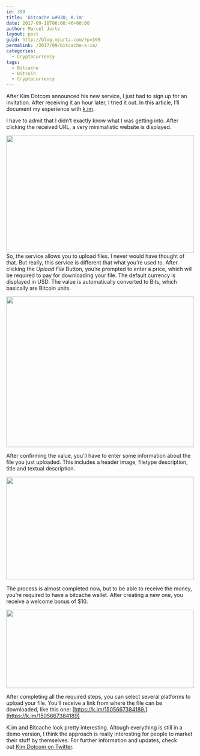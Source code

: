 ```yaml
---
id: 399
title: 'Bitcache &#038; K.im'
date: 2017-09-18T06:00:46+00:00
author: Marcel Jurtz
layout: post
guid: http://blog.mjurtz.com/?p=399
permalink: /2017/09/bitcache-k-im/
categories:
  - Cryptocurrency
tags:
  - Bitcache
  - Bitcoin
  - Cryptocurrency
---
```

After Kim Dotcom announced his new service, I just had to sign up for an invitation. After receiving it an hour later, I tried it out. In this article, I&#8217;ll document my experience with [k.im](https://k.im/).

I have to admit that I didn&#8217;t exactly know what I was getting into. After clicking the received URL, a very minimalistic website is displayed.

 <img class="aligncenter size-medium wp-image-402" src="https://i2.wp.com/blog.mjurtz.com/wp-content/uploads/2017/09/home-500x312.png?resize=500%2C312" alt="" width="500" height="312" srcset="https://i2.wp.com/blog.mjurtz.com/wp-content/uploads/2017/09/home.png?resize=500%2C312&ssl=1 500w, https://i2.wp.com/blog.mjurtz.com/wp-content/uploads/2017/09/home.png?w=1435&ssl=1 1435w" sizes="(max-width: 500px) 100vw, 500px" data-recalc-dims="1" />So, the service allows you to upload files. I never would have thought of that. But really, this service is different that what you&#8217;re used to. After clicking the _Upload File_ Button, you&#8217;re prompted to enter a price, which will be required to pay for downloading your file. The default currency is displayed in USD. The value is automatically converted to Bits, which basically are Bitcoin units.

<img class="aligncenter size-medium wp-image-403" src="https://i2.wp.com/blog.mjurtz.com/wp-content/uploads/2017/09/start-500x400.png?resize=500%2C400" alt="" width="500" height="400" srcset="https://i2.wp.com/blog.mjurtz.com/wp-content/uploads/2017/09/start.png?resize=500%2C400&ssl=1 500w, https://i2.wp.com/blog.mjurtz.com/wp-content/uploads/2017/09/start.png?w=1114&ssl=1 1114w" sizes="(max-width: 500px) 100vw, 500px" data-recalc-dims="1" />

After confirming the value, you&#8217;ll have to enter some information about the file you just uploaded. This includes a header image, filetype description, title and textual description.

<img class="aligncenter size-medium wp-image-401" src="https://i1.wp.com/blog.mjurtz.com/wp-content/uploads/2017/09/customize-500x274.png?resize=500%2C274" alt="" width="500" height="274" srcset="https://i0.wp.com/blog.mjurtz.com/wp-content/uploads/2017/09/customize.png?resize=500%2C274&ssl=1 500w, https://i0.wp.com/blog.mjurtz.com/wp-content/uploads/2017/09/customize.png?w=1099&ssl=1 1099w" sizes="(max-width: 500px) 100vw, 500px" data-recalc-dims="1" />

The process is almost completed now, but to be able to receive the money, you&#8217;re required to have a bitcache wallet. After creating a new one, you receive a welcome bonus of $10.

<img class="aligncenter size-medium wp-image-404" src="https://i2.wp.com/blog.mjurtz.com/wp-content/uploads/2017/09/wallet-500x208.png?resize=500%2C208" alt="" width="500" height="208" srcset="https://i0.wp.com/blog.mjurtz.com/wp-content/uploads/2017/09/wallet.png?resize=500%2C208&ssl=1 500w, https://i0.wp.com/blog.mjurtz.com/wp-content/uploads/2017/09/wallet.png?w=1088&ssl=1 1088w" sizes="(max-width: 500px) 100vw, 500px" data-recalc-dims="1" />

After completing all the required steps, you can select several platforms to upload your file. You&#8217;ll receive a link from where the file can be downloaded, like this one: [https://k.im/1505667384189.](https://k.im/1505667384189)

K.im and Bitcache look pretty interesting. Altough everything is still in a demo version, I think the approach is really interesting for people to market their stuff by themselves. For further information and updates, check out [Kim Dotcom on Twitter](https://twitter.com/KimDotcom).